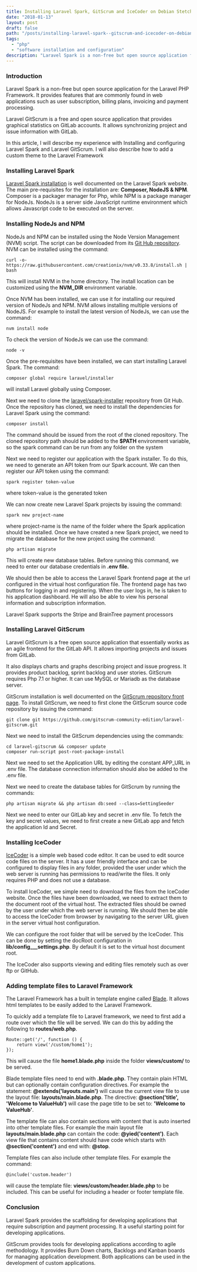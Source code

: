 ```yaml
---
title: Installing Laravel Spark, GitScrum and IceCoder on Debian Stetch
date: "2018-01-13"
layout: post
draft: false
path: "/posts/installing-laravel-spark--gitscrum-and-icecoder-on-debian-stetch"
tags:
  - "php"
  - "software installation and configuration"
description: "Laravel Spark is a non-free but open source application for the Laravel PHP Framework. It provides features that are commonly found in web applications such as user subscription, billing plans, invoicing and payment processing."
---
```


### Introduction
Laravel Spark is a non-free but open source application for the Laravel PHP Framework. It provides features that are commonly found in web applications such as user subscription, billing plans, invoicing and payment processing.

Laravel GitScrum is a free and open source application that provides graphical statistics on GitLab accounts. It allows synchronizing project and issue information with GitLab.

In this article, I will describe my experience with Installing and configuring Laravel Spark and Laravel GitScrum. I will also describe how to add a custom theme to the Laravel Framework

### Installing Laravel Spark
[Laravel Spark installation](https://spark.laravel.com/docs/5.0/installation) is well documented on the Laravel Spark website. The main pre-requisites for the installation are: **Composer, NodeJS & NPM**. Composer is a packager manager for Php, while NPM is a package manager for NodeJs. NodeJs is a server side JavaScript runtime environment which allows Javascript code to be executed on the server.

### Installing NodeJs and NPM
NodeJs and NPM can be installed using the Node Version Management (NVM) script. The script can be downloaded from its [Git Hub repository](https://github.com/creationix/nvm#installation). NVM can be installed using the command:

```
curl -o- https://raw.githubusercontent.com/creationix/nvm/v0.33.8/install.sh | bash
```

This will install NVM in the home directory. The install location can be customized using the **NVM_DIR** environment variable.

Once NVM has been installed, we can use it for installing our required version of NodeJs and NPM. NVM allows installing multiple versions of NodeJS. For example to install the latest version of NodeJs, we can use the command:

```
nvm install node
```

To check the version of NodeJs we can use the command:

```
node -v
```

Once the pre-requisites have been installed, we can start installing Laravel Spark. The command:

```
composer global require laravel/installer
```

will install Laravel globally using Composer.

Next we need to clone the [laravel/spark-installer](https://github.com/laravel/spark-installer) repository from Git Hub. Once the repository has cloned, we need to install the dependencies for Laravel Spark using the command:

```
composer install
```

The command should be issued from the root of the cloned repository. The cloned repository path should be added to the **$PATH** environment variable, so the spark command can be run from any folder on the system

Next we need to register our application with the Spark installer. To do this, we need to generate an API token from our Spark account. We can then register our API token using the command:

```
spark register token-value
```

where token-value is the generated token

We can now create new Laravel Spark projects by issuing the command:

```
spark new project-name
```

where project-name is the name of the folder where the Spark application should be installed. Once we have created a new Spark project, we need to migrate the database for the new project using the command:

```
php artisan migrate
```

This will create new database tables. Before running this command, we need to enter our database credentials in **.env file.**

We should then be able to access the Laravel Spark frontend page at the url configured in the virtual host configuration file. The frontend page has two buttons for logging in and registering. When the user logs in, he is taken to his application dashboard. He will also be able to view his personal information and subscription information.

Laravel Spark supports the Stripe and BrainTree payment processors

### Installing Laravel GitScrum
Laravel GitScrum is a free open source application that essentially works as an agile frontend for the GitLab API. It allows importing projects and issues from GitLab.

It also displays charts and graphs describing project and issue progress. It provides product backlog, sprint backlog and user stories. GitScrum requires Php 7.1 or higher. It can use MySQL or Mariadb as the database server.

GitScrum installation is well documented on the [GitScrum repository front page](https://github.com/gitscrum-community-edition/laravel-gitscrum#installation). To install GitScrum, we need to first clone the GitScrum source code repository by issuing the command:

```
git clone git https://github.com/gitscrum-community-edition/laravel-gitscrum.git
```

Next we need to install the GitScrum dependencies using the commands:

```
cd laravel-gitscrum && composer update
composer run-script post-root-package-install
```

Next we need to set the Application URL by editing the constant APP_URL in .env file. The database connection information should also be added to the .env file.

Next we need to create the database tables for GitScrum by running the commands:

```
php artisan migrate && php artisan db:seed --class=SettingSeeder
```

Next we need to enter our GitLab key and secret in .env file. To fetch the key and secret values, we need to first create a new GitLab app and fetch the application Id and Secret.

### Installing IceCoder
[IceCoder](https://icecoder.net/downloads) is a simple web based code editor. It can be used to edit source code files on the server. It has a user friendly interface and can be configured to display files in any folder, provided the user under which the web server is running has permissions to read/write the files. It only requires PHP and does not use a database.

To install IceCoder, we simple need to download the files from the IceCoder website. Once the files have been downloaded, we need to extract them to the document root of the virtual host. The extracted files should be owned by the user under which the web server is running. We should then be able to access the IceCoder from browser by navigating to the server URL given in the server virtual host configuration.

We can configure the root folder that will be served by the IceCoder. This can be done by setting the docRoot configuration in **lib/config___settings.php**. By default it is set to the virtual host document root.

The IceCoder also supports viewing and editing files remotely such as over ftp or GitHub.

### Adding template files to Laravel Framework
The Laravel Framework has a built in template engine called [Blade](https://laravel.com/docs/5.5/blade#introduction). It allows html templates to be easily added to the Laravel Framework.

To quickly add a template file to Laravel framework, we need to first add a route over which the file will be served. We can do this by adding the following to **routes/web.php**.

```
Route::get('/', function () {
    return view('/custom/home1');
});
```

This will cause the file **home1.blade.php** inside the folder **views/custom/** to be served.

Blade template files need to end with **.blade.php**. They contain plain HTML but can optionally contain configuration directives. For example the statement: **@extends('layouts.main')** will cause the current view file to use the layout file: **layouts/main.blade.php**. The directive: **@section('title', 'Welcome to ValueHub')** will case the page title to be set to: **'Welcome to ValueHub'**.

The template file can also contain sections with content that is auto inserted into other template files. For example the main layout file **layouts/main.blade.php** can contain the code: **@yied('content')**. Each view file that contains content should have code which starts with **@section('content')** and end with: **@stop**.

Template files can also include other template files. For example the command:

```
@include('custom.header')
```

will cause the template file: **views/custom/header.blade.php** to be included. This can be useful for including a header or footer template file.

### Conclusion
Laravel Spark provides the scaffolding for developing applications that require subscription and payment processing. It a useful starting point for developing applications.

GitScrum provides tools for developing applications according to agile methodology. It provides Burn Down charts, Backlogs and Kanban boards for managing application development. Both applications can be used in the development of custom applications.
